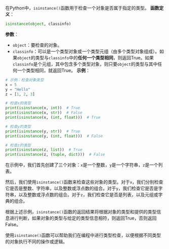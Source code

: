 在Python中，`isinstance()`函数用于检查一个对象是否属于指定的类型。
**函数定义**：
```python
isinstance(object, classinfo)
```
**参数**：
- `object`：要检查的对象。
- `classinfo`：可以是一个类型对象或一个类型元组（由多个类型对象组成）。如果`object`的类型与`classinfo`中的**任何一个类型相同**，则返回True。如果`classinfo`是个元组，其中包含多个类型对象，则只要`object`的类型与其中任何一个类型相同，就返回True。
**示例**：
```python
# 示例：检查对象类型
x = 5
y = "Hello"
z = [1, 2, 3]

# 检查x的类型
print(isinstance(x, int))  # True
print(isinstance(x, str))  # False
print(isinstance(x, (int, float)))  # True

# 检查y的类型
print(isinstance(y, str))  # True
print(isinstance(y, (int, float)))  # False

# 检查z的类型
print(isinstance(z, list))  # True
print(isinstance(z, (tuple, dict)))  # False
```

在示例中，我们首先创建了三个对象：`x`是一个整数，`y`是一个字符串，`z`是一个列表。

然后，我们使用`isinstance()`函数来检查这些对象的类型。对于`x`，我们分别检查它是否是整数、字符串，以及整数或浮点数的组合。对于`y`，我们检查它是否是字符串，以及整数或浮点数的组合。对于`z`，我们检查它是否是列表，以及元组或字典的组合。

根据上述示例，`isinstance()`函数的返回结果将根据对象的类型和提供的类型信息进行判断，如果对象的类型与给定的类型信息相符，则返回True，否则返回False。

使用`isinstance()`函数可以帮助我们在编程中进行类型检查，以便根据不同类型的对象执行不同的操作或逻辑。